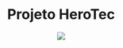 <h1 align="center"> Projeto HeroTec </h1>

<p align="center">
<img src="https://img.shields.io/badge/STATUS-EM DESENVOLVIMENTO-<COLOR>"/>
</p>
 
